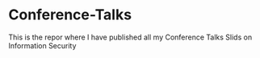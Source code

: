 # Conference-Talks
This is the repor where I have published all my Conference Talks Slids on Information Security
